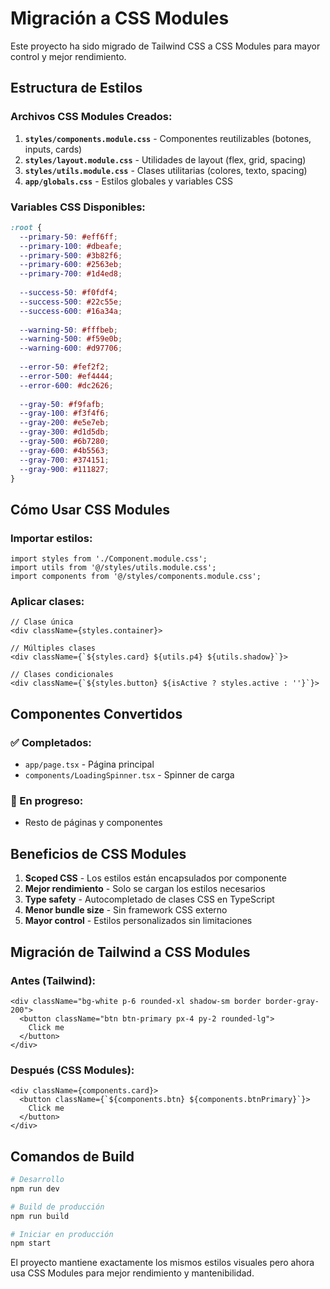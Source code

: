 # Migración a CSS Modules

Este proyecto ha sido migrado de Tailwind CSS a CSS Modules para mayor control y mejor rendimiento.

## Estructura de Estilos

### Archivos CSS Modules Creados:

1. **`styles/components.module.css`** - Componentes reutilizables (botones, inputs, cards)
2. **`styles/layout.module.css`** - Utilidades de layout (flex, grid, spacing)
3. **`styles/utils.module.css`** - Clases utilitarias (colores, texto, spacing)
4. **`app/globals.css`** - Estilos globales y variables CSS

### Variables CSS Disponibles:

```css
:root {
  --primary-50: #eff6ff;
  --primary-100: #dbeafe;
  --primary-500: #3b82f6;
  --primary-600: #2563eb;
  --primary-700: #1d4ed8;
  
  --success-50: #f0fdf4;
  --success-500: #22c55e;
  --success-600: #16a34a;
  
  --warning-50: #fffbeb;
  --warning-500: #f59e0b;
  --warning-600: #d97706;
  
  --error-50: #fef2f2;
  --error-500: #ef4444;
  --error-600: #dc2626;
  
  --gray-50: #f9fafb;
  --gray-100: #f3f4f6;
  --gray-200: #e5e7eb;
  --gray-300: #d1d5db;
  --gray-500: #6b7280;
  --gray-600: #4b5563;
  --gray-700: #374151;
  --gray-900: #111827;
}
```

## Cómo Usar CSS Modules

### Importar estilos:
```tsx
import styles from './Component.module.css';
import utils from '@/styles/utils.module.css';
import components from '@/styles/components.module.css';
```

### Aplicar clases:
```tsx
// Clase única
<div className={styles.container}>

// Múltiples clases
<div className={`${styles.card} ${utils.p4} ${utils.shadow}`}>

// Clases condicionales
<div className={`${styles.button} ${isActive ? styles.active : ''}`}>
```

## Componentes Convertidos

### ✅ Completados:
- `app/page.tsx` - Página principal
- `components/LoadingSpinner.tsx` - Spinner de carga

### 🔄 En progreso:
- Resto de páginas y componentes

## Beneficios de CSS Modules

1. **Scoped CSS** - Los estilos están encapsulados por componente
2. **Mejor rendimiento** - Solo se cargan los estilos necesarios
3. **Type safety** - Autocompletado de clases CSS en TypeScript
4. **Menor bundle size** - Sin framework CSS externo
5. **Mayor control** - Estilos personalizados sin limitaciones

## Migración de Tailwind a CSS Modules

### Antes (Tailwind):
```tsx
<div className="bg-white p-6 rounded-xl shadow-sm border border-gray-200">
  <button className="btn btn-primary px-4 py-2 rounded-lg">
    Click me
  </button>
</div>
```

### Después (CSS Modules):
```tsx
<div className={components.card}>
  <button className={`${components.btn} ${components.btnPrimary}`}>
    Click me
  </button>
</div>
```

## Comandos de Build

```bash
# Desarrollo
npm run dev

# Build de producción
npm run build

# Iniciar en producción
npm start
```

El proyecto mantiene exactamente los mismos estilos visuales pero ahora usa CSS Modules para mejor rendimiento y mantenibilidad.